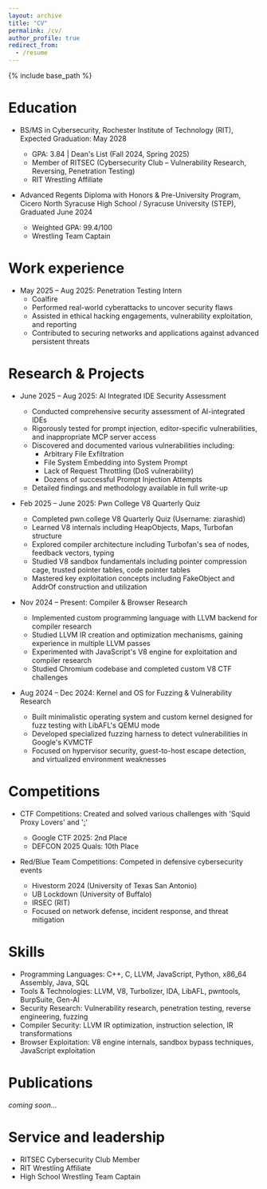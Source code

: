 ```yaml
---
layout: archive
title: "CV"
permalink: /cv/
author_profile: true
redirect_from:
  - /resume
---
```


{% include base_path %}

Education
======
* BS/MS in Cybersecurity, Rochester Institute of Technology (RIT), Expected Graduation: May 2028
  * GPA: 3.84 | Dean's List (Fall 2024, Spring 2025)
  * Member of RITSEC (Cybersecurity Club – Vulnerability Research, Reversing, Penetration Testing)
  * RIT Wrestling Affiliate

* Advanced Regents Diploma with Honors & Pre-University Program, Cicero North Syracuse High School / Syracuse University (STEP), Graduated June 2024
  * Weighted GPA: 99.4/100
  * Wrestling Team Captain

Work experience
======
* May 2025 – Aug 2025: Penetration Testing Intern
  * Coalfire
  * Performed real-world cyberattacks to uncover security flaws
  * Assisted in ethical hacking engagements, vulnerability exploitation, and reporting
  * Contributed to securing networks and applications against advanced persistent threats

Research & Projects
======
* June 2025 – Aug 2025: AI Integrated IDE Security Assessment
  * Conducted comprehensive security assessment of AI-integrated IDEs
  * Rigorously tested for prompt injection, editor-specific vulnerabilities, and inappropriate MCP server access
  * Discovered and documented various vulnerabilities including:
    - Arbitrary File Exfiltration
    - File System Embedding into System Prompt
    - Lack of Request Throttling (DoS vulnerability)
    - Dozens of successful Prompt Injection Attempts
  * Detailed findings and methodology available in full write-up

* Feb 2025 – June 2025: Pwn College V8 Quarterly Quiz
  * Completed pwn.college V8 Quarterly Quiz (Username: ziarashid)
  * Learned V8 internals including HeapObjects, Maps, Turbofan structure
  * Explored compiler architecture including Turbofan's sea of nodes, feedback vectors, typing
  * Studied V8 sandbox fundamentals including pointer compression cage, trusted pointer tables, code pointer tables
  * Mastered key exploitation concepts including FakeObject and AddrOf construction and utilization

* Nov 2024 – Present: Compiler & Browser Research
  * Implemented custom programming language with LLVM backend for compiler research
  * Studied LLVM IR creation and optimization mechanisms, gaining experience in multiple LLVM passes
  * Experimented with JavaScript's V8 engine for exploitation and compiler research
  * Studied Chromium codebase and completed custom V8 CTF challenges

* Aug 2024 – Dec 2024: Kernel and OS for Fuzzing & Vulnerability Research
  * Built minimalistic operating system and custom kernel designed for fuzz testing with LibAFL's QEMU mode
  * Developed specialized fuzzing harness to detect vulnerabilities in Google's KVMCTF
  * Focused on hypervisor security, guest-to-host escape detection, and virtualized environment weaknesses

Competitions
======
* CTF Competitions: Created and solved various challenges with 'Squid Proxy Lovers' and '[:](SLICES)'
  * Google CTF 2025: 2nd Place
  * DEFCON 2025 Quals: 10th Place

* Red/Blue Team Competitions: Competed in defensive cybersecurity events
  * Hivestorm 2024 (University of Texas San Antonio)
  * UB Lockdown (University of Buffalo)
  * IRSEC (RIT)
  * Focused on network defense, incident response, and threat mitigation

Skills
======
* Programming Languages: C++, C, LLVM, JavaScript, Python, x86_64 Assembly, Java, SQL
* Tools & Technologies: LLVM, V8, Turbolizer, IDA, LibAFL, pwntools, BurpSuite, Gen-AI
* Security Research: Vulnerability research, penetration testing, reverse engineering, fuzzing
* Compiler Security: LLVM IR optimization, instruction selection, IR transformations
* Browser Exploitation: V8 engine internals, sandbox bypass techniques, JavaScript exploitation

Publications
======
  _coming soon..._  
  
Service and leadership
======
* RITSEC Cybersecurity Club Member
* RIT Wrestling Affiliate
* High School Wrestling Team Captain
